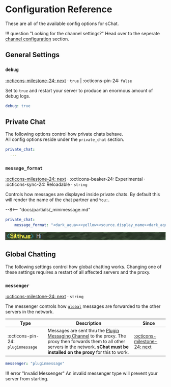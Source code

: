 # Configuration Reference

These are all of the available config options for sChat.

!!! question "Looking for the channel settings?"
    Head over to the seperate [channel configuration][channels] section.

## General Settings

### `debug`

[:octicons-milestone-24: next][next] · `true` | :octicons-pin-24: `false`

Set to `true` and restart your server to produce an enormous amount of debug logs.

```yaml
debug: true
```

## Private Chat

The following options control how private chats behave.  
All config options reside under the `private_chat` section.

```yaml
private_chat:
  ...
```

### `message_format`

[:octicons-milestone-24: next][next] · :octicons-beaker-24: Experimental · :octicons-sync-24: Reloadable · `string`

Controls how messages are displayed inside private chats. By default this will render the name of the chat partner and `You:`.

--8<-- "docs/partials/_minimessage.md"

```yaml
private_chat:
    message_format: "<dark_aqua><<yellow><source.display_name><dark_aqua>> <gray><text>"
```

[![Private Chat Message Format](images/private_chat-message_format.png)](https://webui.adventure.kyori.net/?mode=chat_closed&input=%3Cdark_aqua%3E%3C%3Cyellow%3E%3Csource.display_name%3E%3Cdark_aqua%3E%3E%20%3Cgray%3E%3Ctext%3E&bg=grass&st=%7B%22channel.name%22%3A%22Global%22%2C%22text%22%3A%22Hi%22%2C%22channel.key%22%3A%22global%22%2C%22source.name%22%3A%22Silthus%22%2C%22source.display_name%22%3A%22Silthus%22%7D)

## Global Chatting

The following settings control how global chatting works. Changing one of these settings requires a restart of all affected servers and the proxy.

### `messenger`

[:octicons-milestone-24: next][next] · `string`

The messenger controls how [`global`][channels] messages are forwarded to the other servers in the network.

| Type | Description | Since |
| ---- | ----------- | ----- |
| :octicons-pin-24: `pluginmessage` | Messages are sent thru the [Plugin Messaging Channel][pluginmessage] to the proxy. The proxy then forwards them to all other servers in the network. **sChat must be installed on the proxy** for this to work. | [:octicons-milestone-24: next][next] |

```yaml
messenger: "pluginmessage"
```

!!! error "Invalid Messenger"
    An invalid messenger type will prevent your server from starting.

[channels]: channels.md
[minimessage]: minimessage.md
[next]: https://github.com/sVoxelDev/sChat/releases/latest
[pluginmessage]: https://www.spigotmc.org/wiki/bukkit-bungee-plugin-messaging-channel/
